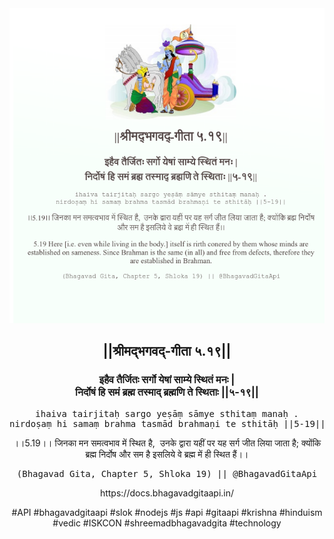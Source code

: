 <img src="../../asset/BG_5_19.png"/>
<center><h2>||श्रीमद्‍भगवद्‍-गीता ५.१९||</h2>
<h3>इहैव तैर्जितः सर्गो येषां साम्ये स्थितं मनः |<br/>निर्दोषं हि समं ब्रह्म तस्माद् ब्रह्मणि ते स्थिताः ||५-१९||</h3>
<pre>ihaiva tairjitaḥ sargo yeṣāṃ sāmye sthitaṃ manaḥ .<br/>nirdoṣaṃ hi samaṃ brahma tasmād brahmaṇi te sthitāḥ ||5-19||</pre>
<p>।।5.19।। जिनका मन समत्वभाव में स्थित है,  उनके द्वारा यहीं पर यह सर्ग जीत लिया जाता है; क्योंकि ब्रह्म निर्दोष और सम है इसलिये वे ब्रह्म में ही स्थित हैं।।</p>
<pre>(Bhagavad Gita, Chapter 5, Shloka 19) || @BhagavadGitaApi</pre><p>https://docs.bhagavadgitaapi.in/</p><p>#API #bhagavadgitaapi #slok #nodejs #js #api #gitaapi #krishna #hinduism #vedic #ISKCON #shreemadbhagavadgita #technology</p></center>